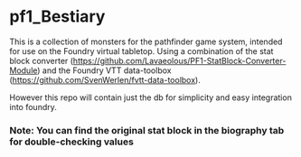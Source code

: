 # pf1_Bestiary
This is a collection of monsters for the pathfinder game system, intended for use on the Foundry virtual tabletop. Using a combination of the stat block converter (https://github.com/Lavaeolous/PF1-StatBlock-Converter-Module) and the Foundry VTT data-toolbox (https://github.com/SvenWerlen/fvtt-data-toolbox).

However this repo will contain just the db for simplicity and easy integration into foundry.


### Note: You can find the original stat block in the biography tab for double-checking values
